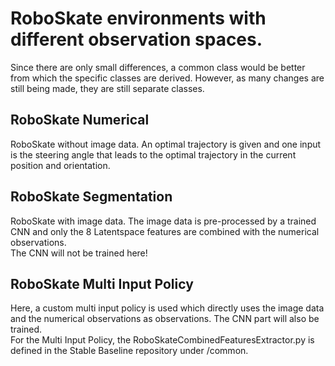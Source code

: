 # RoboSkate environments with different observation spaces.

Since there are only small differences, a common class would be better from which the specific classes are derived.
However, as many changes are still being made, they are still separate classes.

## RoboSkate Numerical
RoboSkate without image data. An optimal trajectory is given and one input is the steering angle that leads to the optimal trajectory in the current position and orientation.


## RoboSkate Segmentation
RoboSkate with image data. The image data is pre-processed by a trained CNN and only the 8 Latentspace features are combined with the numerical observations.\
The CNN will not be trained here!

## RoboSkate Multi Input Policy
Here, a custom multi input policy is used which directly uses the image data and the numerical observations as observations. The CNN part will also be trained.\
For the Multi Input Policy, the RoboSkateCombinedFeaturesExtractor.py is defined in the Stable Baseline repository under /common. 
